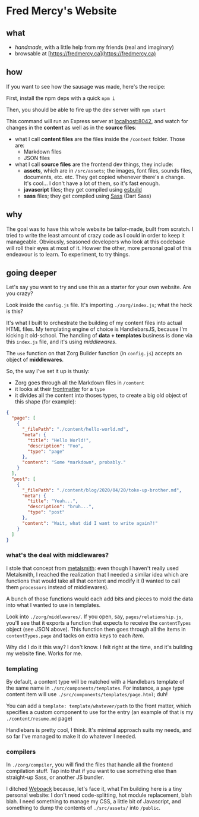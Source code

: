 # Fred Mercy's Website

## what

- *handmade*, with a little help from my friends (real and imaginary)
- browsable at [https://fredmercy.ca](https://fredmercy.ca)

## how

If you want to see how the sausage was made, here's the recipe:

First, install the npm deps with a quick `npm i`

Then, you should be able to fire up the dev server with `npm start`

This command will run an Express server at [localhost:8042](http://localhost:8042), and watch for changes in the **content** as well as in the **source files**:

- what I call **content files** are the files inside the `/content` folder. Those are:
  - Markdown files
  - JSON files
- what I call **source files** are the frontend dev things, they include:
  - **assets**, which are in `/src/assets`; the images, font files, sounds files, documents, etc. etc. They get copied whenever there's a change. It's cool... I don't have a lot of them, so it's fast enough.
  - **javascript** files; they get compiled using [esbuild](https://esbuild.github.io)
  - **sass** files; they get compiled using [Sass](https://sass-lang.com/dart-sass) (Dart Sass)

## why

The goal was to have this whole website be tailor-made, built from scratch. I tried to write the least amount of crazy code as I could in order to keep it manageable. Obviously, seasoned developers who look at this codebase will roll their eyes at most of it. Howver the other, more personal goal of this endeavour is to learn. To experiment, to try things.

## going deeper

Let's say you want to try and use this as a starter for your own website. Are you crazy?

Look inside the `config.js` file. It's importing `./zorg/index.js`; what the heck is this?

It's what I built to orchestrate the building of my content files into actual HTML files. My templating engine of choice is HandlebarsJS, because I'm kicking it old-school. The handling of **data + templates** business is done via this `index.js` file, and it's using *middlewares*.

The `use` function on that Zorg Builder function (in `config.js`) accepts an object of **middlewares**.

So, the way I've set it up is thusly:

- Zorg goes through all the Markdown files in `/content`
- it looks at their [frontmatter](https://www.npmjs.com/package/front-matter) for a `type`
- it divides all the content into thoses types, to create a big old object of this shape (for example):

```json
{
  "page": [
    {
      "_filePath": "./content/hello-world.md",
      "meta": {
        "title": "Hello World!",
        "description": "Foo",
        "type": "page"
      },
      "content": "Some *markdown*, probably."
    }
  ],
  "post": [
    {
      "_filePath": "./content/blog/2020/04/20/toke-up-brother.md",
      "meta": {
        "title": "Yeah...",
        "description": "bruh...",
        "type": "post"
      },
      "content": "Wait, what did I want to write again?!"
    }
  ]
}
```

### what's the deal with middlewares?

I stole that concept from [metalsmith](https://metalsmith.io/): even though I haven't really used Metalsmith, I reached the realization that I needed a similar idea  which are functions that would take all that content and modify it (I wanted to call them `processors` instead of middlewares).

A bunch of those functions would each add bits and pieces to mold the data into what I wanted to use in templates.

Look into `./zorg/middlewares/`. If you open, say, `pages/relationship.js`, you'll see that it exports a function that expects to receive the `contentTypes` object (see JSON above). This function then goes through all the items in `contentTypes.page` and tacks on extra keys to each *item*.

Why did I do it this way? I don't know. I felt right at the time, and it's building my website fine. Works for me.

### templating

By default, a content type will be matched with a Handlebars template of the same name in `./src/components/templates`. For instance, a `page` type content item will use `./src/components/templates/page.html`; duh!

You can add a `template: template/whatever/path` to the front matter, which specifies a custom component to use for the entry (an example of that is my `./content/resume.md` page)

Handlebars is pretty cool, I think. It's minimal approach suits my needs, and so far I've managed to make it do whatever I needed.

### compilers

In `./zorg/compiler`, you will find the files that handle all the frontend compilation stuff. Tap into that if you want to use something else than straight-up Sass, or another JS bundler.

I ditched [Webpack](https://webpack.js.org/) because, let's face it, what I'm building here is a tiny personal website: I don't need code-splitting, hot module replacement, blah blah. I need something to manage my CSS, a little bit of Javascript, and something to dump the contents of `./src/assets/` into `/public`.
